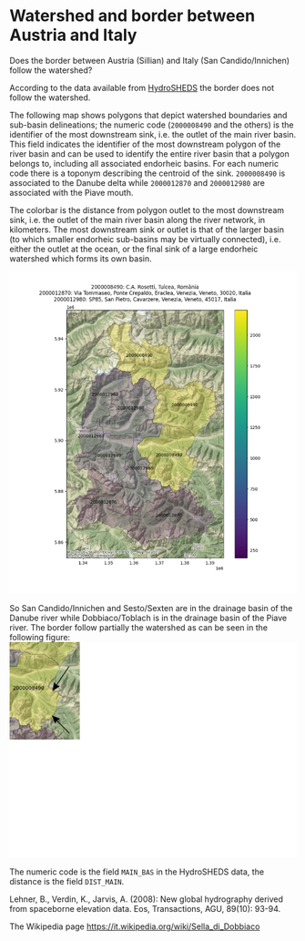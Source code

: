 # Watershed and border between Austria and Italy
Does the border between Austria (Sillian) and Italy (San Candido/Innichen) follow the watershed?

According to the data available from [HydroSHEDS](https://www.hydrosheds.org/) the border does not follow the watershed.

The following map shows polygons that depict watershed boundaries and sub-basin delineations; the numeric code (`2000008490` and the others) is the identifier of the most downstream sink, i.e. the outlet of the main river basin.
This field indicates the identifier of the most downstream polygon of the river basin and can be used to identify the entire river basin that a polygon belongs to, including all associated endorheic basins. For each numeric code there is a toponym describing the centroid of the sink.
`2000008490` is associated to the Danube delta while `2000012870` and `2000012980` are associated with the Piave mouth.

The colorbar is the distance from polygon outlet to the most downstream sink, i.e. the outlet of the
main river basin along the river network, in kilometers. The most downstream sink
or outlet is that of the larger basin (to which smaller endorheic sub-basins may be
virtually connected), i.e. either the outlet at the ocean, or the final sink of a large
endorheic watershed which forms its own basin.

![Drainage basins between Austria and Italy](austria_italy_drainage_basins.png)

So San Candido/Innichen and Sesto/Sexten are in the drainage basin of the Danube river while Dobbiaco/Toblach is in the drainage basin of the Piave river.
The border follow  partially the watershed as can be seen in the following figure:
![Border details](border_details.png)

The numeric code is the field `MAIN_BAS` in the HydroSHEDS data, the distance is the field `DIST_MAIN`.

Lehner, B., Verdin, K., Jarvis, A. (2008): New global hydrography derived from spaceborne elevation data. Eos, Transactions, AGU, 89(10): 93-94.

The Wikipedia page https://it.wikipedia.org/wiki/Sella_di_Dobbiaco

